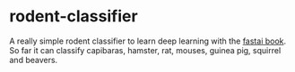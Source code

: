 # rodent-classifier

A really simple rodent classifier to learn deep learning with the [fastai book](https://github.com/fastai/fastbook).
So far it can classify capibaras, hamster, rat, mouses, guinea pig, squirrel and beavers.